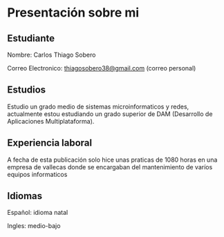 # Presentación sobre mi

## Estudiante
Nombre: Carlos Thiago Sobero

Correo Electronico: thiagosobero38@gmail.com (correo personal)
## Estudios
Estudio un grado medio de sistemas microinformaticos y redes, actualmente estou estudiando un grado superior de DAM (Desarrollo de Aplicaciones Multiplataforma).

## Experiencia laboral
A fecha de esta publicación solo hice unas praticas de 1080 horas en una empresa de vallecas donde se encargaban del mantenimiento de varíos equipos informaticos

## Idiomas
Español: idioma natal

Ingles: medio-bajo

## 
